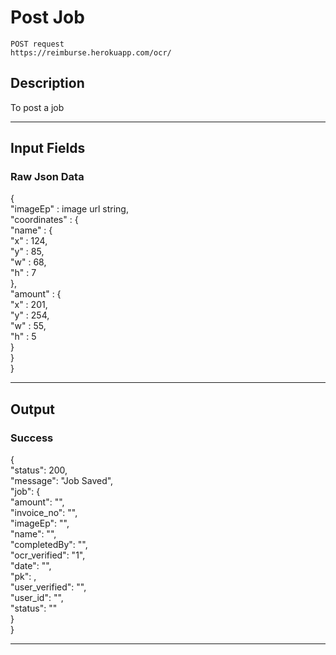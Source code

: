# Post Job

    POST request
    https://reimburse.herokuapp.com/ocr/

## Description
To post a job

***

## Input Fields

### Raw Json Data<br />
{<br />
    "imageEp" : image url string,<br />
    "coordinates" : {<br />
          "name" : {<br />
               "x" : 124,<br />
               "y" : 85,<br />
               "w" : 68,<br />
               "h" : 7<br />
          },<br />
          "amount" : {<br />
               "x" : 201,<br />
               "y" : 254,<br />
               "w" : 55,<br />
               "h" : 5<br />
          }<br />
    }<br />
}<br />
    
***

## Output

### Success<br />
{<br />
  "status": 200,<br />
  "message": "Job Saved",<br />
  "job": {<br />
    "amount": "",<br />
    "invoice_no": "",<br />
    "imageEp": "",<br />
    "name": "",<br />
    "completedBy": "",<br />
    "ocr_verified": "1",<br />
    "date": "",<br />
    "pk": ,<br />
    "user_verified": "",<br />
    "user_id": "",<br />
    "status": ""<br />
  }<br />
}<br />

***
